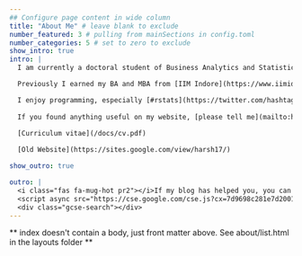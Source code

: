 ```yaml
---
## Configure page content in wide column
title: "About Me" # leave blank to exclude
number_featured: 3 # pulling from mainSections in config.toml
number_categories: 5 # set to zero to exclude
show_intro: true
intro: |
  I am currently a doctoral student of Business Analytics and Statistics at the Haslam College of Business, [the University of Tennessee](https://haslam.utk.edu/business-analytics-statistics), under the supervision of [Prof Sean Willems](https://seanwillems.com/).

  Previously I earned my BA and MBA from [IIM Indore](https://www.iimidr.ac.in/academic-programmes/five-year-integrated-programme-in-management-ipm/) in April 2021. I was also an [ERASMUS+](https://ec.europa.eu/programmes/erasmus-plus/node_en) scholar at the [University of Latvia](https://www.lu.lv/en/) between Feb-Jun 2019. I completed my schooling at [Sainik School Tilaiya](https://www.sainikschooltilaiya.org/) in 2016.

  I enjoy programming, especially [#rstats](https://twitter.com/hashtag/rstats?lang=en). In my free time, I [read books](https://www.goodreads.com/review/list/66858367-harshvardhan?shelf=%23ALL%23), participate in adventure sports, and lift my spirits with Calvin and Hobbes. [Spotify](https://open.spotify.com/user/6z25jqql0glx8o5aqhp8xkumr) has boosted how much I listen to music; my playlist of [Classical Hindi Music](https://open.spotify.com/playlist/2n6mpS4UvR3bXIpF1mrTFX?si=1ff29dd310e44d8f) is popular on Spotify.
  
  If you found anything useful on my website, [please tell me](mailto:hello@harsh17.in).

  [Curriculum vitae](/docs/cv.pdf)
  
  [Old Website](https://sites.google.com/view/harsh17/)

show_outro: true

outro: |
  <i class="fas fa-mug-hot pr2"></i>If my blog has helped you, you can [buy me a coffee](https://ko-fi.com/harsh17)!
  <script async src="https://cse.google.com/cse.js?cx=7d9698c281e7d2001"></script>
  <div class="gcse-search"></div>
---
```


\*\* index doesn't contain a body, just front matter above. See about/list.html in the layouts folder \*\*
